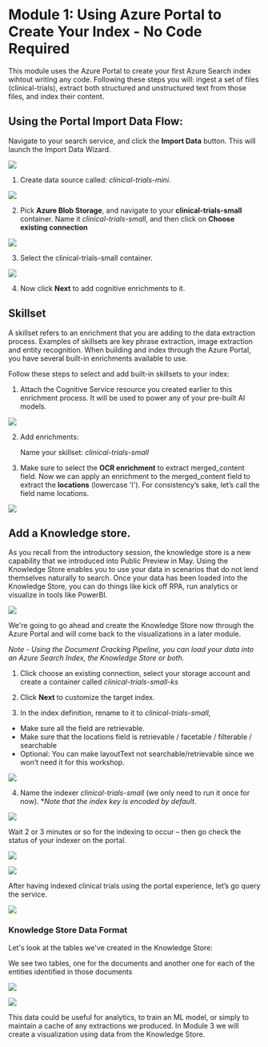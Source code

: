 
# Module 1: Using Azure Portal to Create Your Index - No Code Required

This module uses the Azure Portal to create your first Azure Search index wihtout writing any code.  Following these steps you will: ingest a set of files (clinical-trials), extract both structured and unstructured text from those files, and index their content.

## Using the Portal Import Data Flow:

Navigate to your search service, and click the **Import Data** button. This will launch the Import Data Wizard.

 ![](images/importdata.png)
 
1.	Create data source called: *clinical-trials-mini*.

![](images/datasource.png)
 
2. Pick **Azure Blob Storage**, and navigate to your **clinical-trials-small** container.
 Name it *clinical-trials-small*, and then click on **Choose existing connection**
 
 ![](images/chooseconnection.png)
 
3. Select the clinical-trials-small container.

![](images/selectcontainer.png)

4. Now click **Next** to add cognitive enrichments to it.

## Skillset
A skillset refers to an enrichment that you are adding to the data extraction process.  Examples of skillsets are key phrase extraction, image extraction and entity recognition.  When building and index through the Azure Portal, you have several built-in enrichments available to use.  

Follow these steps to select and add built-in skillsets to your index:

1. Attach the Cognitive Service resource you created earlier to this enrichment process. It will be used to power any of your pre-built AI models.

![](images/skillset.png)

2. Add enrichments:

    Name your skillset: *clinical-trials-small*

3. Make sure to select the **OCR enrichment** to extract merged_content field.  Now we can apply an enrichment to the merged_content field to extract the **locations** (lowercase 'l').  For consistency’s sake, let’s call the field name locations. 

![](images/enrichments.png)

## Add a Knowledge store. 
As you recall from the introductory session, the knowledge store is a new capability that we introduced into Public Preview in May.  Using the Knowledge Store enables you to use your data in scenarios that do not lend themselves naturally to search.  Once your data has been loaded into the Knowledge Store, you can do things like kick off RPA, run analytics or visualize in tools like PowerBI.

![](images/addks.png)

We're going to go ahead and create the Knowledge Store now through the Azure Portal and will come back to the visualizations in a later module.

*Note - Using the Document Cracking Pipeline, you can load your data into an Azure Search Index, the Knowledge Store or both.*
1. Click choose an existing connection, select your storage account and create a container called *clinical-trials-small-ks*
2. Click **Next** to customize the target index.

3.	In the index definition, rename to it to *clinical-trials-small*,
- Make sure all the field are retrievable. 
- Make sure that the locations field is retrievable / facetable / filterable / searchable
- Optional: You can make layoutText not searchable/retrievable since we won’t need it for this workshop.

 ![](images/indexdef.png)
 
4.	Name the indexer *clinical-trials-small* (we only need to run it once for now). **Note that the index key is encoded by default*.
 
![](images/indexer.png)

Wait 2 or 3 minutes or so for the indexing to occur – then go check the status of your indexer on the portal.  
 
![](images/chkstatus.png)


![](images/chkstatus2.png)

After having indexed clinical trials using the portal experience, let’s go query the service.
 
 ![](images/srchexplore.png)
 
### Knowledge Store Data Format
Let's look at the tables we've created in the Knowledge Store:

We see two tables, one for the documents and another one for each of the entities identified in those documents 

![](images/kstable.png)


![](images/kstable2.png)

This data could be useful for analytics, to train an ML model, or simply to maintain a cache of any extractions we produced. In Module 3 we will create a visualization using data from the Knowledge Store.
